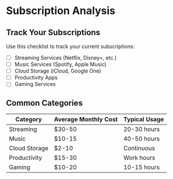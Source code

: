# Subscription Analysis

## Track Your Subscriptions

Use this checklist to track your current subscriptions:

- [ ] Streaming Services (Netflix, Disney+, etc.)
- [ ] Music Services (Spotify, Apple Music)
- [ ] Cloud Storage (iCloud, Google One)
- [ ] Productivity Apps
- [ ] Gaming Services

## Common Categories

| Category | Average Monthly Cost | Typical Usage |
|----------|---------------------|---------------|
| Streaming | $30-50 | 20-30 hours |
| Music | $10-15 | 40-50 hours |
| Cloud Storage | $2-10 | Continuous |
| Productivity | $15-30 | Work hours |
| Gaming | $10-20 | 10-15 hours |